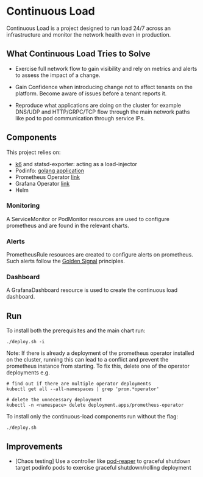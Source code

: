 # Continuous Load

Continuous Load is a project designed to run load 24/7 across an infrastructure and monitor the network health even in production. 

## What Continuous Load Tries to Solve

- Exercise full network flow to gain visibility and rely on metrics and alerts to assess the impact of a change.

- Gain Confidence when introducing change not to affect tenants on the platform. 
Become aware of issues before a tenant reports it.

- Reproduce what applications are doing on the cluster for example DNS/UDP and HTTP/GRPC/TCP flow through the main network paths like pod to pod communication through service IPs.

## Components

This project relies on: 
 - [k6](https://k6.io/) and statsd-exporter: acting as a load-injector
 - Podinfo: [golang application](https://github.com/stefanprodan/podinfo)
 - Prometheus Operator [link](https://prometheus-operator.dev/)
 - Grafana Operator [link](https://grafana-operator.github.io/grafana-operator/)
 - Helm

### Monitoring

A ServiceMonitor or PodMonitor resources are used to configure prometheus and are found in the relevant charts.

### Alerts

PrometheusRule resources are created to configure alerts on prometheus.
Such alerts follow the [Golden Signal](https://sysdig.com/blog/golden-signals-kubernetes/) principles. 

### Dashboard 

A GrafanaDashboard resource is used to create the continuous load dashboard.

## Run 

To install both the prerequisites and the main chart run:
```
./deploy.sh -i
```
Note:
If there is already a deployment of the prometheus operator installed on the cluster, running this can lead to a conflict and prevent the prometheus instance from starting.  To fix this, delete one of the operator deployments e.g.
```
# find out if there are multiple operator deployments
kubectl get all --all-namespaces | grep 'prom.*operator'

# delete the unnecessary deployment
kubectl -n <namespace> delete deployment.apps/prometheus-operator
```

To install only the continuous-load components run without the flag:
```
./deploy.sh
```


## Improvements

- [Chaos testing] Use a controller like [pod-reaper](https://github.com/target/pod-reaper) to graceful shutdown target podinfo  pods to exercise graceful shutdown/rolling deployment

